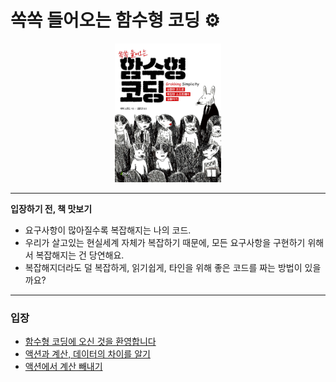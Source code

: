 # 쏙쏙 들어오는 함수형 코딩 ⚙️
<div align="center">
<img src="../assets/함수형코딩_표지.png" width="170"/>
</div>

---
**입장하기 전, 책 맛보기**
- 요구사항이 많아질수록 복잡해지는 나의 코드.
- 우리가 살고있는 현실세계 자체가 복잡하기 때문에, 모든 요구사항을 구현하기 위해서 복잡해지는 건 당연해요.
- 복잡해지더라도 덜 복잡하게, 읽기쉽게, 타인을 위해 좋은 코드를 짜는 방법이 있을까요?

---
### 입장
- [함수형 코딩에 오신 것을 환영합니다](1.md)
- [액션과 계산, 데이터의 차이를 알기](2.md)
- [액션에서 계산 빼내기](3.md)

